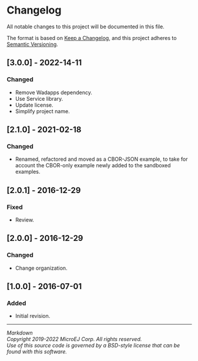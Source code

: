 # Changelog

All notable changes to this project will be documented in this file.

The format is based on [Keep a Changelog](https://keepachangelog.com/en/1.0.0/),
and this project adheres to [Semantic Versioning](https://semver.org/spec/v2.0.0.html).

## [3.0.0] - 2022-14-11

### Changed

  - Remove Wadapps dependency.
  - Use Service library.
  - Update license.
  - Simplify project name.

## [2.1.0] - 2021-02-18

### Changed

  - Renamed, refactored and moved as a CBOR-JSON example, to take for account the CBOR-only example newly added to the sandboxed examples.

## [2.0.1] - 2016-12-29

### Fixed

  - Review.
  
## [2.0.0] - 2016-12-29

### Changed

  - Change organization.

## [1.0.0] - 2016-07-01

### Added

  - Initial revision.

---  
_Markdown_   
_Copyright 2019-2022 MicroEJ Corp. All rights reserved._   
_Use of this source code is governed by a BSD-style license that can be found with this software._   